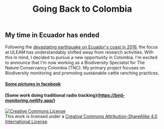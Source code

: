 ﻿---
title: "Going Back to Colombia"
show_date: true
toc: true
category: 
  - English
tags: 
  - Colombia
  - Biodiversity
  - TNC
  - ciencia
header:
  teaser: /images/Diego_Lizcano_Radiotracking.jpg
  overlay_image: "/images/texture-feature-05.jpg"
  caption: "[Coca leaves, Colombia. Diego J. Lizcano](https://www.instagram.com/walking_tapir/)"
comments: true
share: true
last_modified_at: 2017-02-22T01:24:36-0400
---

## My time in Ecuador has ended

Following the [devastating earthquake on Ecuador's coast in 2016](https://en.wikipedia.org/wiki/2016_Ecuador_earthquake), the focus at ULEAM has understandably shifted away from research activities. With this in mind, I decided to pursue a new opportunity in Colombia. I'm excited to announce that I'm now working as a Biodiversity Specialist for The Nature Conservancy Colombia (TNC). My primary project focuses on Biodiversity monitoring and promoting sustainable cattle ranching practices.

#### [Some pictures in facebook](https://www.facebook.com/media/set/?set=a.10155724873992501&type=3)

#### [Some work doing traditional radio tracking}(https://bird-monitoring.netlify.app/)


<p>
<p></p>
</p>

<a rel="license" href="http://creativecommons.org/licenses/by-sa/4.0/"><img alt="Creative Commons License" style="border-width:0" src="http://i.creativecommons.org/l/by-sa/4.0/88x31.png" /></a><br />This work is licensed under a <a rel="license" href="http://creativecommons.org/licenses/by-sa/4.0/">Creative Commons Attribution-ShareAlike 4.0 International License</a>.





